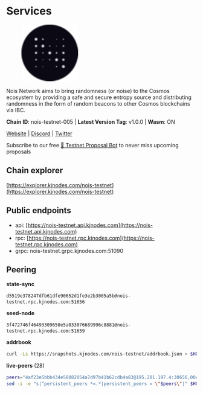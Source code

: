 # Services

<figure><img src="https://raw.githubusercontent.com/kj89/cosmos-images/main/logos/nois.png" width="150" alt=""><figcaption></figcaption></figure>

Nois Network aims to bring randomness (or noise)  to the Cosmos ecosystem by providing a safe and  secure entropy source and distributing randomness  in the form of random beacons to other Cosmos blockchains via IBC.

**Chain ID**: nois-testnet-005 | **Latest Version Tag**: v1.0.0 | **Wasm**: ON

[Website](https://nois.network) | [Discord](https://discord.gg/dHdpwtEb6F) | [Twitter](https://twitter.com/NoisRNG)



Subscribe to our free [🤖 Testnet Proposal Bot](https://t.me/kjnodes_testnet_proposal_bot) to never miss upcoming proposals


## Chain explorer
[https://explorer.kjnodes.com/nois-testnet](https://explorer.kjnodes.com/nois-testnet)

## Public endpoints

* api: [https://nois-testnet.api.kjnodes.com](https://nois-testnet.api.kjnodes.com)
* rpc: [https://nois-testnet.rpc.kjnodes.com](https://nois-testnet.rpc.kjnodes.com)
* grpc: nois-testnet.grpc.kjnodes.com:51090

## Peering

**state-sync**

```text
d5519e378247dfb61dfe90652d1fe3e2b3005a5b@nois-testnet.rpc.kjnodes.com:51656
```

**seed-node**

```text
3f472746f46493309650e5a033076689996c8881@nois-testnet.rpc.kjnodes.com:51659
```

**addrbook**
```bash
curl -Ls https://snapshots.kjnodes.com/nois-testnet/addrbook.json > $HOME/.noisd/config/addrbook.json
```

**live-peers** (28)
```bash
peers="4af23e5bbb434e58082054a7d97b41b62cdb4a83@195.201.197.4:30656,00c205b11dc2d2295749810722bb2e995a24c0c1@95.216.14.58:60656,1e9f3c5da72edebe751b108aa52657b190c8991d@65.108.225.158:17356,d5519e378247dfb61dfe90652d1fe3e2b3005a5b@65.109.68.190:51656,2403cecea3dc5c6bcac9ff964095ac673fbc02ef@65.109.39.223:26636,7eec6f0841541db4703053c478b2f8382fe824e0@89.233.108.200:26656,f7c0a82105152107c0e516056d0672d01a3a8582@88.99.56.200:26656,d30a17b9980314aadefd270f7ca9e4b810e94aca@5.166.240.95:51656,6d6164cd45c7c65ab76abd40f5ff683f72e7f50f@65.109.92.241:40136,80cb3138f2f951077c1e70686bb4f59e00cb1fad@135.181.18.112:55726,50c9ac024633c1f0fc461958dafa15e6b2541ffd@79.143.183.91:26656,eff2a3659d8190f2e3f0556d9829288d29e63296@65.108.233.109:17356,c60e7d9dffdc2b97e9d8b36861ff2e077c863482@65.108.2.41:60656,ac4b7c231061e9c7ad3b69bcfd722bc878b3d8d4@162.55.103.44:26636,65acf20f39df51e09027a2f204e359d57823a995@65.108.72.253:21656,40fd0b54d6a096404421a36f29ae1e3779d2ae03@207.180.208.47:26656,2b265b12688ea801b11672a47b67bb55433ccf37@185.198.27.109:26656,a87dc8b4e827a05fe5c46aea54999120c8252587@162.19.237.81:26656,40250630b11b62814410129ed5dc29221e141a2f@65.108.72.233:26156,35498a9c47c2901a097161cd5abc5bc758aa1b5c@38.242.158.85:51656,4f4cbbb89deacb0a1f395050567e96bb70f4a1ff@142.132.152.46:41656,4f581b36aac37da8766c9de4dc533b0740eb498d@38.242.222.52:26656,457a8e8dcb3bef4d7a6fd7fcb3b97d1282ca029c@65.108.206.118:60856,28a94656dd4ddde090d8dd3d89865db5b6cda0ce@95.217.58.111:26656,d82a26ef1cebfa8a57e7b06a4310b800740c1c6d@144.76.30.36:15648,711a4b20ce63e3a69725d27c73145519a2a1b559@161.97.159.68:17356,da81dd66bca4bba509163dbd06b4a6b2e05c2e12@65.108.231.124:21656,bca6115a0d059d21781dcdc6bfa8149ec3961bb4@46.17.250.108:60556"
sed -i -e "s|^persistent_peers *=.*|persistent_peers = \"$peers\"|" $HOME/.noisd/config/config.toml
```
